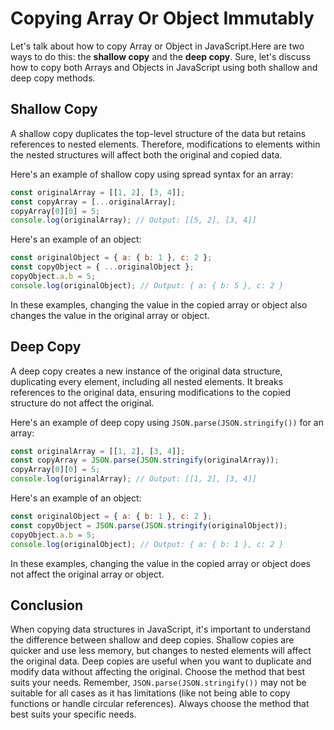 # Copying Array Or Object Immutably

Let's talk about how to copy Array or Object in JavaScript.Here are two ways to do this: the **shallow copy** and the **deep copy**. 
Sure, let's discuss how to copy both Arrays and Objects in JavaScript using both shallow and deep copy methods.

## Shallow Copy

A shallow copy duplicates the top-level structure of the data but retains references to nested elements. Therefore, modifications to elements within the nested structures will affect both the original and copied data.

Here's an example of shallow copy using spread syntax for an array:

```javascript
const originalArray = [[1, 2], [3, 4]];
const copyArray = [...originalArray];
copyArray[0][0] = 5;
console.log(originalArray); // Output: [[5, 2], [3, 4]]
```

Here's an example of an object:

```javascript
const originalObject = { a: { b: 1 }, c: 2 };
const copyObject = { ...originalObject };
copyObject.a.b = 5;
console.log(originalObject); // Output: { a: { b: 5 }, c: 2 }
```

In these examples, changing the value in the copied array or object also changes the value in the original array or object.

## Deep Copy

A deep copy creates a new instance of the original data structure, duplicating every element, including all nested elements. It breaks references to the original data, ensuring modifications to the copied structure do not affect the original.

Here's an example of deep copy using `JSON.parse(JSON.stringify())` for an array:

```javascript
const originalArray = [[1, 2], [3, 4]];
const copyArray = JSON.parse(JSON.stringify(originalArray));
copyArray[0][0] = 5;
console.log(originalArray); // Output: [[1, 2], [3, 4]]
```

Here's an example of an object:

```javascript
const originalObject = { a: { b: 1 }, c: 2 };
const copyObject = JSON.parse(JSON.stringify(originalObject));
copyObject.a.b = 5;
console.log(originalObject); // Output: { a: { b: 1 }, c: 2 }
```

In these examples, changing the value in the copied array or object does not affect the original array or object.

## Conclusion

When copying data structures in JavaScript, it's important to understand the difference between shallow and deep copies. Shallow copies are quicker and use less memory, but changes to nested elements will affect the original data. Deep copies are useful when you want to duplicate and modify data without affecting the original. Choose the method that best suits your needs. Remember, `JSON.parse(JSON.stringify())` may not be suitable for all cases as it has limitations (like not being able to copy functions or handle circular references). Always choose the method that best suits your specific needs.
